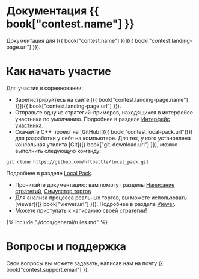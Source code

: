 # Документация {{ book["contest.name"] }}
Документация для [{{ book["contest.name"] }}]({{ book["contest.landing-page.url"] }}).


# Как начать участие
Для участия в соревновании:
- Зарегистрируйтесь на сайте [{{ book["contest.landing-page.name"] }}]({{ book["contest.landing-page.url"] }}).
- Отправьте одну из стратегий-примеров, находящихся в интерфейсе участника по умолчанию. Подробнее в разделе [Интерфейс участника](./docs/web-interface/README.md).
- Скачайте С++ проект на [GitHub](({{ book["contest.local-pack.url"]}}) для разработки у себя на компьютере. Для тех, у кого установлена консольная утилита [Git]({{ book["git-download.url"] }}), можно выполнить следующую команду:
```
git clone https://github.com/hftbattle/local_pack.git
```
Подробнее в разделе [Local Pack](./docs/local-pack/README.md).

- Прочитайте документацию: вам помогут разделы [Написание стратегий](docs/strategy/README.md), [Симулятор торгов]()
- Для анализа процесса реальных торгов, вы можете использовать [viewer]({{ book["viewer.url"] }}). Подробнее в разделе [Viewer](./docs/viewer/README.md).
- Можете приступать к написанию своей стратегии!

{% include "./docs/general/rules.md" %}

# Вопросы и поддержка
Свои вопросы вы можете задавать, написав нам на почту {{ book["contest.support.email"] }}.
